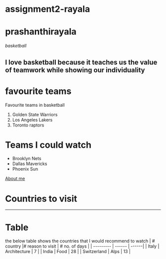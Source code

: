# assignment2-rayala
# prashanthirayala
###### basketball
I love basketball because it teaches us the value of **teamwork** while showing our **individuality**
---
# favourite teams
Favourite teams in basketball
1. Golden State Warriors
2. Los Angeles Lakers
3. Toronto raptors
 
# Teams I could watch
- Brooklyn Nets
- Dallas Mavericks
- Phoenix Sun

[About me](./AboutMe.md)


# Countries to visit
---
# Table
the below table shows the countries that I would recommend to watch
| # country |#  reason to visit | # no. of days |
| --------- | ------ | ------|
| Italy | Architecture | 7 |
| India | Food         | 28 |
| Switzerland | Alps | 13 |
